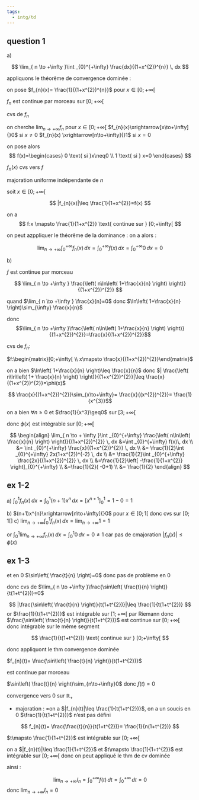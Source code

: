 ```yaml
---
tags:
  - intg/td
---
```


## question 1


a)


$$
\lim_{ n \to +\infty }\int _{0}^{+\infty} \frac{dx}{(1+x^{2})^{n}} \, dx  
$$

appliquons le théorême de convergence dominée : 

on pose $f_{n}(x)= \frac{1}{(1+x^{2})^{n}}$ pour $x\in [0;+\infty[$

$f_{n}$ est continue par morceau sur $[0;+\infty[$

cvs de $f_{n}$

on cherche $\lim_{ n \to +\infty }f_{n}$ pour $x\in[0;+\infty[$
$f_{n}(x)\xrightarrow[x\to+\infty]{}0$ si $x\neq 0$
$f_{n}(x) \xrightarrow[n\to+\infty]{}1$ si $x=0$

on pose alors 
$$
f(x)=\begin{cases}
0 \text{ si }x\neq0 \\
1 \text{ si } x=0
\end{cases}
$$

$f_{n}(x)$ cvs vers $f$

majoration uniforme indépendante de $n$

soit $x\in [0;+\infty[$

$$
|f_{n}(x)|\leq \frac{1}{1+x^{2}}=f(x)
$$

on a 
$$
f:x \mapsto \frac{1}{1+x^{2}} \text{ continue sur } [0;+\infty[
$$

on peut azppliquer le théorême de la dominance :
on a alors : 

$$
\lim_{ n \to +\infty }\int _{0}^{+\infty} f_{n}(x) \, dx= \int _{0}^{+\infty}f(x) \, dx =\int _{0}^{+\infty}0 \, dx =0   
$$


b)

$f$ est continue par morceau

$$
\lim_{ n \to +\infty } \frac{\left( n\ln\left( 1+\frac{x}{n} \right) \right)}{(1+x^{2})^{2}} 
$$

quand $\lim_{ n \to +\infty } \frac{x}{n}=0$ donc $\ln\left( 1+\frac{x}{n} \right)\sim_{\infty} \frac{x}{n}$

donc 
$$\lim_{ n \to +\infty }\frac{\left( n\ln\left( 1+\frac{x}{n} \right) \right)}{(1+x^{2})^{2}}=\frac{x}{(1+x^{2})^{2}}$$

cvs de $f_{n}:$

$f:\begin{matrix}[0;+\infty[ \\ x\mapsto \frac{x}{(1+x^{2})^{2}}\end{matrix}$


on a bien $\ln\left( 1+\frac{x}{n} \right)\leq \frac{x}{n}$
donc $| \frac{\left( n\ln\left( 1+ \frac{x}{n} \right) \right)}{(1+x^{2})^{2}}|\leq \frac{x}{(1+x^{2})^{2}}=\phi(x)$




$$
\frac{x}{(1+x^{2})^{2}}\sim_{x\to+\infty}= \frac{x}{(x^{2})^{2}}= \frac{1}{x^{3}}$$


on a bien $\forall n\geq0$ et $\frac{1}{x^3}\geq0$ sur $[3;+\infty[$

donc  $\phi(x)$ est intégrable sur $[0;+\infty[$


$$
\begin{align}
\lim_{ n \to + \infty }\int _{0}^{+\infty} \frac{\left( n\ln\left( \frac{x}{n} \right) \right)}{(1+x^{2})^{2}} \, dx  &=\int _{0}^{+\infty} f(x)\, dx \\
&= \int _{0}^{+\infty} \frac{x}{(1+x^{2})^{2}} \, dx \\
&= \frac{1}{2}\int _{0}^{+\infty} 2x(1+x^{2})^{-2} \, dx \\
&= \frac{1}{2}\int _{0}^{+\infty} \frac{2x}{(1+x^{2})^{2}} \, dx \\
&=\frac{1}{2}\left[ -\frac{1}{1+x^{2}} \right]_{0}^{+\infty}  \\
&=\frac{1}{2}( -0+1)    \\
&= \frac{1}{2}
\end{align}
$$

## ex 1-2

a) $\int _{0}^{1}f_{n}(x) \, dx= \int _{0}^{1}(n+1)x^{n} \, dx= [x^{n+1}]_{0}^{1}=1-0=1$

b) $(n+1)x^{n}\xrightarrow[n\to+\infty]{}0$ pour $x\in [0;1[$ donc cvs sur $[0;1[]$
c) $\lim_{ n \to +\infty }\int _{0}^{1}f_{n}(x) \, dx=\lim_{ n \to +\infty }1=1$

or $\int _{0}^{1}\lim_{ n \to +\infty }f_{n}(x) \, dx=\int _{0}^{1}0 \, dx=0\ne 1$
car pas de cmajoration $|f_{n}(x)|\leq \phi(x)$


## ex 1-3

et en 0 $\sin\left( \frac{t}{n} \right)=0$
donc pas de problème en 0


donc cvs de $\lim_{ n \to +\infty }\frac{\sin\left( \frac{t}{n} \right)}{t(1+t^{2})}=0$

$$
|\frac{\sin\left( \frac{t}{n} \right)}{t(1+t^{2})}|\leq \frac{1}{t(1+t^{2})} 
$$
or $\frac{1}{t(1+t^{2})}$ est intégrable sur $[1;+\infty[$ par Riemann donc
$\frac{\sin\left( \frac{t}{n} \right)}{t(1+t^{2})}$ est continue sur $[0;+\infty[$ donc intégrable sur le même segment

$$
\frac{1}{t(1+t^{2})} \text{ continue sur } [0;+\infty[
$$

donc  appliquont le thm convergence dominée

$f_{n}(t)= \frac{\sin\left( \frac{t}{n} \right)}{t(1+t^{2})}$

est continue par morceau

$\sin\left( \frac{t}{n} \right)\sim_{n\to+\infty}0$ donc $f(t)=0$

convergence vers 0 sur $\mathbb{R}_{+}$

- majoration :
=on a $|f_{n}(t)|\leq \frac{1}{t(1+t^{2})}$, on a un soucis en 0 $\frac{1}{t(1+t^{2})}$ n’est pas défini


$$
f_{n}(t)= \frac{\frac{t}{n}}{t(1+t^{2})}= \frac{1}{n(1+t^{2})}
$$

$t\mapsto \frac{1}{1+t^{2}}$ est intégrable sur $[0;+\infty[$


on a $|f_{n}(t)|\leq \frac{1}{1+t^{2}}$ et $t\mapsto \frac{1}{1+t^{2}}$ est intégrable sur $[0;+\infty[$ donc on peut appliqué le thm de cv dominée

ainsi :

$$
\lim_{ n \to +\infty }I_{n}=\int _{0} ^{+\infty}f(t)\, dt=\int _{0}^{+\infty} \, dt=0   
$$
donc $\lim_{ n \to +\infty }I_{n}=0$
